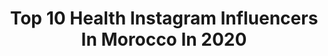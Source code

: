 ---
title: Top 10 Health Instagram Influencers In Morocco In 2020
description: >-
  Find top health Instagram influencers in Morocco in 2020. Most popular hashtags: #instagood #photooftheday #fitness #love.
platform: Instagram
profiles:
  - username: "lesfitkho"
    fullname: >-
      FitKho
    location: "Morocco"
    followers: 20605
    engagement: 559
    commentsToLikes: 0.137725
    id: ck5hp9bxsqywa0i11d9217mwu
    verified: false
    hashtags: "#friends, #yogi, #snowboard, #snowfall"
  - username: "tillybaker"
    fullname: >-
      🌈Tilly🦄
    location: "Morocco"
    followers: 17877
    engagement: 305
    commentsToLikes: 0.046086
    id: ck5c2fxz3x6ns0i114a608k73
    verified: false
    hashtags: "#shinetribe, #smilecorn, #internationalwomensday, #fitnessguru"
  - username: "healthysistersnl"
    fullname: >-
      Healthy Sisters
    location: "Morocco"
    followers: 60058
    engagement: 169
    commentsToLikes: 0.044991
    id: ck0uese6tm30r0i199lg7bvxa
    verified: true
    hashtags: "#eathealthy, #throwbackthursday, #niveaxhealthysisters, #couscous"
  - username: "moradbenhammo"
    fullname: >-
      Morad Làch Mén
    location: "Morocco"
    followers: 33182
    engagement: 271
    commentsToLikes: 0.070098
    id: ck5qaikl2glct0i11wqpkyk28
    verified: false
    hashtags: "#dope, #marakesh, #furniture, #hair"
  - username: "ily__ell"
    fullname: >-
      Elham Haissoune👅
    location: "Morocco"
    followers: 27302
    engagement: 397
    commentsToLikes: 0.019281
    id: ck8t3w2th4pcd0j78hsszon0g
    verified: false
    hashtags: "#tendance, #travelphotography, #ily, #fitness"
  - username: "ayoubfitt"
    fullname: >-
      Ayoub El Azri / coach
    location: "Morocco"
    followers: 21129
    engagement: 474
    commentsToLikes: 0.037449
    id: ck5hp9cjjqyxj0i11w3vu8typ
    verified: false
    hashtags: "#fitnessmodel, #gym, #instafitness, #muscle"
  - username: "beauhemm"
    fullname: >-
      Beau Hemm 보헴 / 김희원
    location: "Morocco"
    followers: 51099
    engagement: 53
    commentsToLikes: 0.123970
    id: ck5zth21t0ebd0i14remtdvf8
    verified: false
    hashtags: "#marrkechstyle, #sustainablefashion, #beauhemmdaily, #isabelmarant"
  - username: "usf_powergie"
    fullname: >-
      يوسف
    location: "Morocco"
    followers: 5035
    engagement: 1266
    commentsToLikes: 0.084203
    id: ck5zoegfdqdo20i140gzm0a56
    verified: false
    hashtags: "#lifestyle, #christmastree, #creativity, #joalin"
  - username: "bee_charaa"
    fullname: >-
      Bichara.azriyaa
    location: "Morocco"
    followers: 5201
    engagement: 1479
    commentsToLikes: 0.051700
    id: ck5zkeod5jccv0i14gjw54avb
    verified: false
    hashtags: "#instaquotes, #insta, #zombie, #pixie"
  - username: "abdelfattah.eloufir"
    fullname: >-
      Abdelfattah El Oufir
    location: "Morocco"
    followers: 42022
    engagement: 1199
    commentsToLikes: 0.026344
    id: ck0w15pjphouu0i19toaf5823
    verified: false
    hashtags: "#gymlife, #work, #autumn, #fitspo"
---